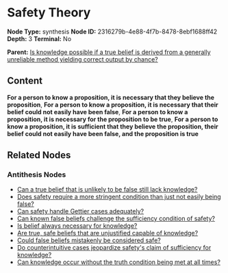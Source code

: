 # Safety Theory

**Node Type:** synthesis
**Node ID:** 2316279b-4e88-4f7b-8478-8ebf1688ff42
**Depth:** 3
**Terminal:** No

**Parent:** [Is knowledge possible if a true belief is derived from a generally unreliable method yielding correct output by chance?](is-knowledge-possible-if-a-true-belief-is-derived-from-a-generally-unreliable-method-yielding-correct-output-by-chance-antithesis-833e9fa3-7cbc-40ed-bf77-43cace1f63ce.md)

## Content

**For a person to know a proposition, it is necessary that they believe the proposition**, **For a person to know a proposition, it is necessary that their belief could not easily have been false**, **For a person to know a proposition, it is necessary for the proposition to be true**, **For a person to know a proposition, it is sufficient that they believe the proposition, their belief could not easily have been false, and the proposition is true**

## Related Nodes

### Antithesis Nodes

- [Can a true belief that is unlikely to be false still lack knowledge?](can-a-true-belief-that-is-unlikely-to-be-false-still-lack-knowledge-antithesis-cb13cb46-f9a1-4647-90f6-d70cb4f8155f.md)
- [Does safety require a more stringent condition than just not easily being false?](does-safety-require-a-more-stringent-condition-than-just-not-easily-being-false-antithesis-f390f8c0-afbe-4db4-aa25-91b700e57c1a.md)
- [Can safety handle Gettier cases adequately?](can-safety-handle-gettier-cases-adequately-antithesis-62c0753b-ee5c-468d-bb11-3dc16f1ee9fb.md)
- [Can known false beliefs challenge the sufficiency condition of safety?](can-known-false-beliefs-challenge-the-sufficiency-condition-of-safety-antithesis-610cff43-fa18-4171-a912-1c36209183cc.md)
- [Is belief always necessary for knowledge?](is-belief-always-necessary-for-knowledge-antithesis-50453791-8087-4fc4-8a73-34a7e7bee9ed.md)
- [Are true, safe beliefs that are unjustified capable of knowledge?](are-true-safe-beliefs-that-are-unjustified-capable-of-knowledge-antithesis-3adffcb8-e1ed-47a8-a7d6-05e891e35648.md)
- [Could false beliefs mistakenly be considered safe?](could-false-beliefs-mistakenly-be-considered-safe-antithesis-7a593083-45f3-4fb8-8be4-95d0d9abb0a7.md)
- [Do counterintuitive cases jeopardize safety's claim of sufficiency for knowledge?](do-counterintuitive-cases-jeopardize-safetys-claim-of-sufficiency-for-knowledge-antithesis-30ac4a8b-fee7-426a-889f-8e55d548e642.md)
- [Can knowledge occur without the truth condition being met at all times?](can-knowledge-occur-without-the-truth-condition-being-met-at-all-times-antithesis-e6d25bcf-a40d-418c-9e8e-4deaefd7e59a.md)
